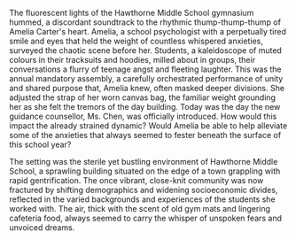 The fluorescent lights of the Hawthorne Middle School gymnasium hummed, a discordant soundtrack to the rhythmic thump-thump-thump of Amelia Carter's heart.  Amelia, a school psychologist with a perpetually tired smile and eyes that held the weight of countless whispered anxieties, surveyed the chaotic scene before her.  Students, a kaleidoscope of muted colours in their tracksuits and hoodies, milled about in groups, their conversations a flurry of teenage angst and fleeting laughter.  This was the annual mandatory assembly, a carefully orchestrated performance of unity and shared purpose that, Amelia knew, often masked deeper divisions.  She adjusted the strap of her worn canvas bag, the familiar weight grounding her as she felt the tremors of the day building.  Today was the day the new guidance counsellor, Ms. Chen, was officially introduced.  How would this impact the already strained dynamic?  Would Amelia be able to help alleviate some of the anxieties that always seemed to fester beneath the surface of this school year?

The setting was the sterile yet bustling environment of Hawthorne Middle School, a sprawling building situated on the edge of a town grappling with rapid gentrification.  The once vibrant, close-knit community was now fractured by shifting demographics and widening socioeconomic divides, reflected in the varied backgrounds and experiences of the students she worked with.  The air, thick with the scent of old gym mats and lingering cafeteria food, always seemed to carry the whisper of unspoken fears and unvoiced dreams.
